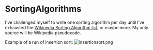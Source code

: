 # SortingAlgorithms

I've challenged myself to write one sorting algorithm per day until I've exhausted the [Wikipedia Sorting Algorithm list](https://en.wikipedia.org/wiki/Sorting_algorithm#Popular_sorting_algorithms), or maybe more. 
My only source will be Wikipedia pseudocode.

Example of a run of insertion sort:
![insertionsort.png](https://i.wright.lv/i/sV1VT.png)